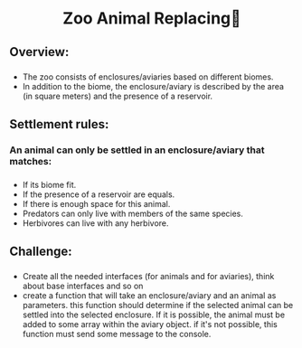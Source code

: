 <h1 align="center"> Zoo Animal Replacing🦍 </h1>

###

<h2 align="left"> Overview: </h2>

###

<ul>
  <li> The zoo consists of enclosures/aviaries based on different biomes. </li>
  <li> In addition to the biome, the enclosure/aviary is described by the area (in square meters) and the presence of a reservoir. </li>
</ul>

###

<h2 align="left"> Settlement rules: </h2>
<h3 align="left"> An animal can only be settled in an enclosure/aviary that matches: </h3>

###

<ul>
  <li> If its biome fit. </li>
  <li> If the presence of a reservoir are equals. </li>
  <li> If there is enough space for this animal.  </li>
  <li> Predators can only live with members of the same species. </li>
  <li> Herbivores can live with any herbivore. </li>
</ul>

###

<h2 align="left"> Challenge: </h2>

###

<ul>
  <li> Create all the needed interfaces (for animals and for aviaries), think about base interfaces and so on </li>
  <li>  
      create a function that will take an enclosure/aviary and an animal as parameters. this function should determine if the selected animal can be settled into the         selected enclosure.
      If it is possible, the animal must be added to some array within the aviary object. if it's not possible, this function must send some message to the console.
  </li>
</ul>
